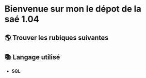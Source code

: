 # Bienvenue sur mon le dépot de la saé 1.04

## 🌎 Trouver les rubiques suivantes 


## 📚 Langage utilisé 
* **SQL** 